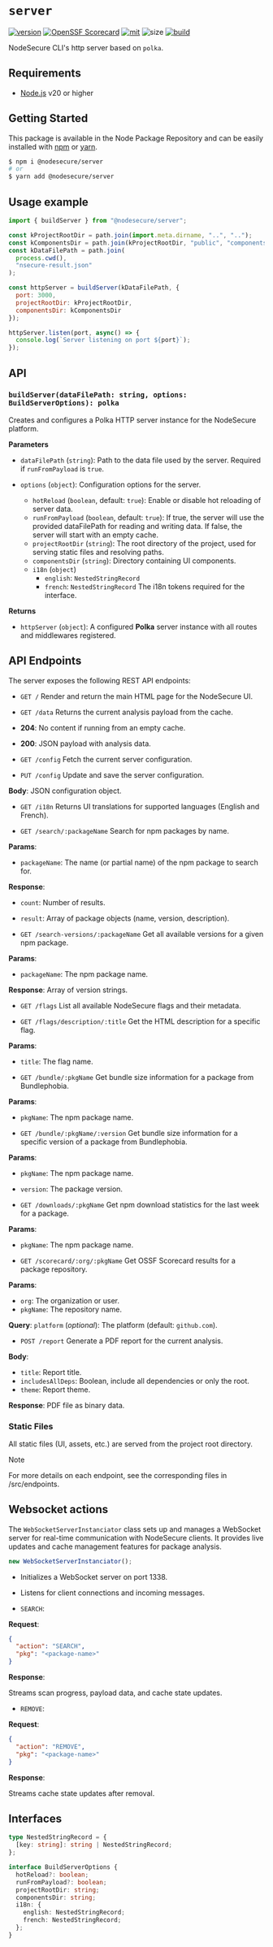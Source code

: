 # `server`

[![version](https://img.shields.io/github/package-json/v/NodeSecure/Cli?filename=workspaces%2Fserver%2Fpackage.json&style=for-the-badge)](https://www.npmjs.com/package/@nodesecure/server)
[![OpenSSF
Scorecard](https://api.securityscorecards.dev/projects/github.com/NodeSecure/cli/badge?style=for-the-badge)](https://api.securityscorecards.dev/projects/github.com/NodeSecure/cli)
[![mit](https://img.shields.io/github/license/NodeSecure/Cli?style=for-the-badge)](https://github.com/NodeSecure/cli/blob/master/LICENSE)
![size](https://img.shields.io/github/languages/code-size/NodeSecure/server?style=for-the-badge)
[![build](https://img.shields.io/github/actions/workflow/status/NodeSecure/cli/server.yml?style=for-the-badge)](https://github.com/NodeSecure/cli/actions?query=workflow%3A%22server+CI%22)

NodeSecure CLI's http server based on `polka`.

## Requirements

- [Node.js](https://nodejs.org/en/) v20 or higher

## Getting Started

This package is available in the Node Package Repository and can be easily installed with [npm](https://docs.npmjs.com/getting-started/what-is-npm) or [yarn](https://yarnpkg.com).

```bash
$ npm i @nodesecure/server
# or
$ yarn add @nodesecure/server
```

## Usage example

```js
import { buildServer } from "@nodesecure/server";

const kProjectRootDir = path.join(import.meta.dirname, "..", "..");
const kComponentsDir = path.join(kProjectRootDir, "public", "components");
const kDataFilePath = path.join(
  process.cwd(),
  "nsecure-result.json"
);

const httpServer = buildServer(kDataFilePath, {
  port: 3000,
  projectRootDir: kProjectRootDir,
  componentsDir: kComponentsDir
});

httpServer.listen(port, async() => {
  console.log(`Server listening on port ${port}`);
});
```

## API

### `buildServer(dataFilePath: string, options: BuildServerOptions): polka`

Creates and configures a Polka HTTP server instance for the NodeSecure platform.

**Parameters**
- `dataFilePath` (`string`):
Path to the data file used by the server. Required if `runFromPayload` is `true`.

- `options` (`object`):
Configuration options for the server.
  - `hotReload` (`boolean`, default: `true`):
Enable or disable hot reloading of server data.
  - `runFromPayload` (`boolean`, default: `true`):
If true, the server will use the provided dataFilePath for reading and writing data. If false, the server will start with an empty cache.
  - `projectRootDir` (`string`):
The root directory of the project, used for serving static files and resolving paths.
  - `componentsDir` (`string`):
Directory containing UI components.
  - `i18n` (`object`)
    - `english`: `NestedStringRecord`
    - `french`: `NestedStringRecord`
The i18n tokens required for the interface.

**Returns**
- `httpServer` (`object`):
A configured **Polka** server instance with all routes and middlewares registered.

## API Endpoints
The server exposes the following REST API endpoints:

- `GET /`
Render and return the main HTML page for the NodeSecure UI.

- `GET /data`
Returns the current analysis payload from the cache.

- **204**: No content if running from an empty cache.
- **200**: JSON payload with analysis data.

- `GET /config`
Fetch the current server configuration.

- `PUT /config`
Update and save the server configuration.

**Body**: JSON configuration object.

- `GET /i18n`
Returns UI translations for supported languages (English and French).

- `GET /search/:packageName`
Search for npm packages by name.

**Params**:
- `packageName`: The name (or partial name) of the npm package to search for.

**Response**:
- `count`: Number of results.
- `result`: Array of package objects (name, version, description).

- `GET /search-versions/:packageName`
Get all available versions for a given npm package.

**Params**:
- `packageName`: The npm package name.

**Response**:
Array of version strings.

- `GET /flags`
List all available NodeSecure flags and their metadata.

- `GET /flags/description/:title`
Get the HTML description for a specific flag.

**Params**:
- `title`: The flag name.

- `GET /bundle/:pkgName`
Get bundle size information for a package from Bundlephobia.

**Params**:
- `pkgName`: The npm package name.

- `GET /bundle/:pkgName/:version`
Get bundle size information for a specific version of a package from Bundlephobia.

**Params**:
- `pkgName`: The npm package name.
- `version`: The package version.

- `GET /downloads/:pkgName`
Get npm download statistics for the last week for a package.

**Params**:
- `pkgName`: The npm package name.

- `GET /scorecard/:org/:pkgName`
Get OSSF Scorecard results for a package repository.

**Params**:
- `org`: The organization or user.
- `pkgName`: The repository name.

**Query**:
`platform` (*optional*): The platform (default: `github.com`).

- `POST /report`
Generate a PDF report for the current analysis.

**Body**:
- `title`: Report title.
- `includesAllDeps`: Boolean, include all dependencies or only the root.
- `theme`: Report theme.

**Response**:
PDF file as binary data.

### Static Files

All static files (UI, assets, etc.) are served from the project root directory.

> [!NOTE]
> For more details on each endpoint, see the corresponding files in /src/endpoints.

## Websocket actions

The `WebSocketServerInstanciator` class sets up and manages a WebSocket server for real-time communication with NodeSecure clients. It provides live updates and cache management features for package analysis.

```js
new WebSocketServerInstanciator();
```
- Initializes a WebSocket server on port 1338.
- Listens for client connections and incoming messages.

- `SEARCH`:

**Request**:
```json
{
  "action": "SEARCH",
  "pkg": "<package-name>"
}
```

**Response**:

Streams scan progress, payload data, and cache state updates.

- `REMOVE`:

**Request**:
```json
{
  "action": "REMOVE",
  "pkg": "<package-name>"
}
```

**Response**:

Streams cache state updates after removal.

## Interfaces

```ts
type NestedStringRecord = {
  [key: string]: string | NestedStringRecord;
};

interface BuildServerOptions {
  hotReload?: boolean;
  runFromPayload?: boolean;
  projectRootDir: string;
  componentsDir: string;
  i18n: {
    english: NestedStringRecord;
    french: NestedStringRecord;
  };
}
```

